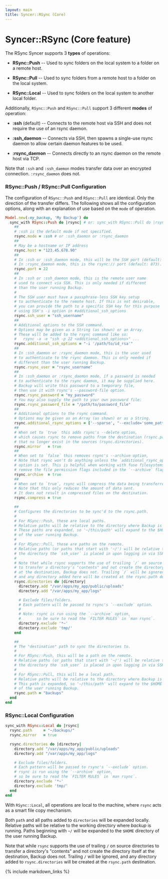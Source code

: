 ```yaml
---
layout: main
title: Syncer::RSync (Core)
---
```


Syncer::RSync (Core feature)
============================

The RSync Syncer supports 3 **types** of operations:

- **RSync::Push** -- Used to sync folders on the local system to a folder on a remote host.

- **RSync::Pull** -- Used to sync folders from a remote host to a folder on the local system.

- **RSync::Local** -- Used to sync folders on the local system to another local folder.


Additionally, `RSync::Push` and `RSync::Pull` support 3 different **modes** of operation:

- **:ssh** (default) -- Connects to the remote host via SSH and does not require the use of an rsync daemon.

- **:ssh_daemon** -- Connects via SSH, then spawns a single-use rsync daemon to allow certain daemon features to be used.

- **:rsync_daemon** -- Connects directly to an rsync daemon on the remote host via TCP.

Note that `:ssh` and `:ssh_daemon` modes transfer data over an encrypted connection. `:rsync_daemon` does not.


### RSync::Push / RSync::Pull Configuration

The configuration of `RSync::Push` and `RSync::Pull` are identical. Only the direction of the transfer differs. The
following shows all the configuration options, along with an explanation of use based on the `mode` of operation.

```rb
Model.new(:my_backup, 'My Backup') do
  sync_with RSync::Push do |rsync| # or: sync_with RSync::Pull do |rsync|
    ##
    # :ssh is the default mode if not specified.
    rsync.mode = :ssh # or :ssh_daemon or :rsync_daemon
    ##
    # May be a hostname or IP address
    rsync.host = "123.45.678.90"
    ##
    # In :ssh or :ssh_daemon mode, this will be the SSH port (default: 22).
    # In :rsync_daemon mode, this is the rsync:// port (default: 873).
    rsync.port = 22
    ##
    # In :ssh or :ssh_daemon mode, this is the remote user name
    # used to connect via SSH. This is only needed if different
    # than the user running Backup.
    #
    # The SSH user must have a passphrase-less SSH key setup
    # to authenticate to the remote host. If this is not desirable,
    # you can provide the path to a specific SSH key for this purpose
    # using SSH's -i option in #additional_ssh_options
    rsync.ssh_user = "ssh_username"
    ##
    # Additional options to the SSH command.
    # Options may be given as a String (as shown) or an Array.
    # These will be added to the rsync command like so:
    #   rsync -a -e "ssh -p 22 <additional_ssh_options>" ...
    rsync.additional_ssh_options = "-i '/path/to/id_rsa'"
    ##
    # In :ssh_daemon or :rsync_daemon mode, this is the user used
    # to authenticate to the rsync daemon. This is only needed if
    # different than the user running Backup.
    rsync.rsync_user = "rsync_username"
    ##
    # In :ssh_daemon or :rsync_daemon mode, if a password is needed
    # to authenticate to the rsync daemon, it may be supplied here.
    # Backup will write this password to a temporary file,
    # then use it with rsync's --password-file option.
    rsync.rsync_password = "my_password"
    # You may also supply the path to your own password file:
    rsync.rsync_password_file = "/path/to/password_file"
    ##
    # Additional options to the rsync command.
    # Options may be given as an Array (as shown) or as a String.
    rsync.additional_rsync_options = ['--sparse', "--exclude='some_pattern'"]
    ##
    # When set to `true` this adds rsync's --delete option,
    # which causes rsync to remove paths from the destination (rsync.path)
    # that no longer exist in the sources (rsync.directories).
    rsync.mirror   = true
    ##
    # When set to `false` this removes rsync's --archive option,
    # Note that rsync won't do anything unless the `additional_rsync_options`
    # option is set. This is helpful when working with fuse filesystems to
    # remove the file permission flags included in the `--archive` flag.
    rsync.archive  = true
    ##
    # When set to `true`, rsync will compress the data being transferred.
    # Note that this only reduces the amount of data sent.
    # It does not result in compressed files on the destination.
    rsync.compress = true

    ##
    # Configures the directories to be sync'd to the rsync.path.
    #
    # For RSync::Push, these are local paths.
    # Relative paths will be relative to the directory where Backup is being run.
    # These paths are expanded, so '~/this/path' will expand to the $HOME directory
    # of the user running Backup.
    #
    # For RSync::Pull, these are paths on the remote.
    # Relative paths (or paths that start with '~/') will be relative to
    # the directory the `ssh_user` is placed in upon logging in via SSH.
    #
    # Note that while rsync supports the use of trailing `/` on source directories
    # to transfer a directory's "contents" and not create the directory itself
    # at the destination, Backup does not. Trailing `/` will be ignored,
    # and any directory added here will be created at the rsync.path destination.
    rsync.directories do |directory|
      directory.add "/var/apps/my_app/public/uploads"
      directory.add "/var/apps/my_app/logs"

      # Exclude files/folders.
      # Each pattern will be passed to rsync's `--exclude` option.
      #
      # Note: rsync is run using the `--archive` option,
      #       so be sure to read the `FILTER RULES` in `man rsync`.
      directory.exclude '*~'
      directory.exclude 'tmp/'
    end

    ##
    # The "destination" path to sync the directories to.
    #
    # For RSync::Push, this will be a path on the remote.
    # Relative paths (or paths that start with '~/') will be relative to
    # the directory the `ssh_user` is placed in upon logging in via SSH.
    #
    # For RSync::Pull, this will be a local path.
    # Relative paths will be relative to the directory where Backup is being run.
    # This path is expanded, so '~/this/path' will expand to the $HOME directory
    # of the user running Backup.
    rsync.path = "backups"
  end
end
```

### RSync::Local Configuration

```rb
sync_with RSync::Local do |rsync|
  rsync.path     = "~/backups/"
  rsync.mirror   = true

  rsync.directories do |directory|
    directory.add "/var/apps/my_app/public/uploads"
    directory.add "/var/apps/my_app/logs"

    # Exclude files/folders.
    # Each pattern will be passed to rsync's `--exclude` option.
    # rsync is run using the `--archive` option,
    # so be sure to read the `FILTER RULES` in `man rsync`.
    directory.exclude '*~'
    directory.exclude 'tmp/'
  end
end
```

With `RSync::Local`, all operations are local to the machine, where `rsync` acts as a smart file copy mechanism.

Both `path` and all paths added to `directories` will be expanded locally. Relative paths will be relative to the
working directory where _backup_ is running. Paths beginning with `~/` will be expanded to the `$HOME` directory of the
user running Backup.

Note that while `rsync` supports the use of trailing `/` on source directories to transfer a directory's
"contents" and not create the directory itself at the destination, Backup does not.
Trailing `/` will be ignored, and any directory added to `rsync.directories` will be created at the `rsync.path` destination.

{% include markdown_links %}
